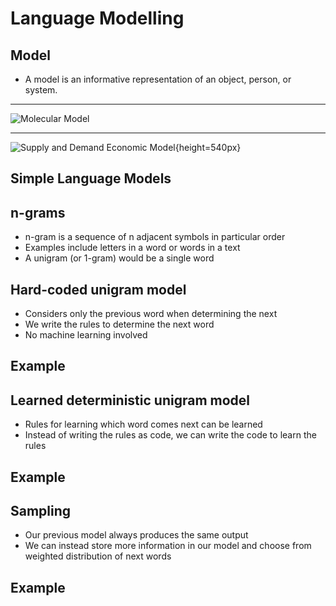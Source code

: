 Language Modelling
==================

Model
-----

- A model is an informative representation of an object, person, or system.

---

![Molecular Model](https://upload.wikimedia.org/wikipedia/commons/thumb/b/b8/Beta-D-Gulopyranose_Molek%C3%BClbaukasten_9288.JPG/481px-Beta-D-Gulopyranose_Molek%C3%BClbaukasten_9288.JPG)

---

![Supply and Demand Economic Model](https://upload.wikimedia.org/wikipedia/commons/7/7a/Supply-and-demand.svg){height=540px}

Simple Language Models
----------------------

n-grams
-------

- n-gram is a sequence of n adjacent symbols in particular order
- Examples include letters in a word or words in a text
- A unigram (or 1-gram) would be a single word

Hard-coded unigram model
------------------------

- Considers only the previous word when determining the next
- We write the rules to determine the next word
- No machine learning involved

Example
-------

Learned deterministic unigram model
-----------------------------------

- Rules for learning which word comes next can be learned
- Instead of writing the rules as code, we can write the code to learn the rules

Example
-------

Sampling
--------

- Our previous model always produces the same output
- We can instead store more information in our model and choose from weighted distribution of next words

Example
-------
